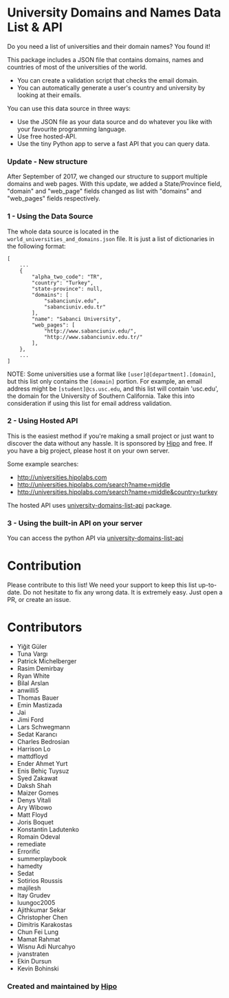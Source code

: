 # University Domains and Names Data List & API

Do you need a list of universities and their domain names? You found it!

This package includes a JSON file that contains domains, names and countries of most of the universities of the world.
 - You can create a validation script that checks the email domain.
 - You can automatically generate a user's country and university by looking at their emails.


You can use this data source in three ways:
 - Use the JSON file as your data source and do whatever you like with your favourite programming language.
 - Use free hosted-API.
 - Use the tiny Python app to serve a fast API that you can query data.

### Update - New structure

After September of 2017, we changed our structure to support multiple domains and web pages. With this update, we added a State/Province field, "domain" and "web_page" fields changed as list with "domains" and "web_pages" fields respectively.

### 1 - Using the Data Source

The whole data source is located in the `world_universities_and_domains.json` file. It is just a list of dictionaries in the following format:

	[
		...
		{
		    "alpha_two_code": "TR",
		    "country": "Turkey",
		    "state-province": null,
		    "domains": [
		        "sabanciuniv.edu",
		        "sabanciuniv.edu.tr"
		    ],
		    "name": "Sabanci University",
		    "web_pages": [
		        "http://www.sabanciuniv.edu/",
		        "http://www.sabanciuniv.edu.tr/"
		    ],
		},
		...
	]


NOTE: Some universities use a format like `[user]@[department].[domain]`, but this list only contains the `[domain]` portion.
For example, an email address might be `[student]@cs.usc.edu`, and this list will contain 'usc.edu', the domain for the
University of Southern California. Take this into consideration if using this list for email address validation.

### 2 - Using Hosted API

This is the easiest method if you're making a small project or just want to discover the data without any hassle.
It is sponsored by [Hipo](http://www.hipolabs.com) and free. If you have a big project, please host it on your own server.

Some example searches:

 - http://universities.hipolabs.com
 - http://universities.hipolabs.com/search?name=middle
 - http://universities.hipolabs.com/search?name=middle&country=turkey

The hosted API uses [university-domains-list-api](https://github.com/Hipo/university-domains-list-api) package.


### 3 - Using the built-in API on your server

You can access the python API via [university-domains-list-api](https://github.com/Hipo/university-domains-list-api)

# Contribution
Please contribute to this list! We need your support to keep this list up-to-date.
Do not hesitate to fix any wrong data. It is extremely easy. Just open a PR, or create an issue.

# Contributors

 - Yiğit Güler
 - Tuna Vargı
 - Patrick Michelberger
 - Rasim Demirbay
 - Ryan White
 - Bilal Arslan
 - anwilli5
 - Thomas Bauer
 - Emin Mastizada
 - Jai
 - Jimi Ford
 - Lars Schwegmann
 - Sedat Karancı
 - Charles Bedrosian
 - Harrison Lo
 - mattdfloyd
 - Ender Ahmet Yurt
 - Enis Behiç Tuysuz
 - Syed Zakawat
 - Daksh Shah
 - Maizer Gomes
 - Denys Vitali
 - Ary Wibowo
 - Matt Floyd
 - Joris Boquet
 - Konstantin Ladutenko
 - Romain Odeval
 - remediate
 - Errorific
 - summerplaybook
 - hamedty
 - Sedat
 - Sotirios Roussis
 - majilesh
 - Itay Grudev
 - luungoc2005
 - Ajithkumar Sekar
 - Christopher Chen
 - Dimitris Karakostas
 - Chun Fei Lung
 - Mamat Rahmat
 - Wisnu Adi Nurcahyo
 - jvanstraten
 - Ekin Dursun
 - Kevin Bohinski

### Created and maintained by [Hipo](http://www.hipolabs.com)
